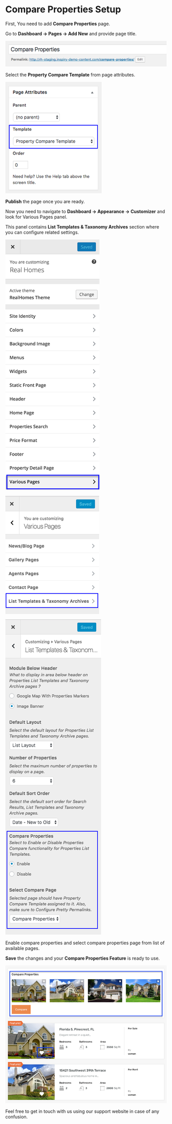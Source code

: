 # Compare Properties Setup

First, You need to add **Compare Properties** page. 

Go to **Dashboard → Pages → Add New** and provide page title.
 
![Real Homes Documentation](images/other-features/compare-title.png)

Select the **Property Compare Template** from page attributes. 

![Real Homes Documentation](images/other-features/compare-page-attributes.png)

**Publish** the page once you are ready.

Now you need to navigate to **Dashboard → Appearance → Customizer** and look for Various Pages panel. 

This panel contains **List Templates & Taxonomy Archives** section where you can configure related settings.

![Real Homes Documentation](images/other-features/various-pages.png)

![Real Homes Documentation](images/other-features/various-pages-panel.png) 

![Real Homes Documentation](images/other-features/list-templates-taxonomy-pages.png)

Enable compare properties and select compare properties page from list of available pages.

**Save** the changes and your **Compare Properties Feature** is ready to use. 

![Real Homes Documentation](images/other-features/compare-properties-frontend-modern.png)

Feel free to get in touch with us using our support website in case of any confusion.
